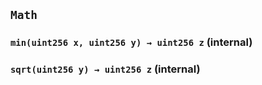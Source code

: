 ## `Math`






### `min(uint256 x, uint256 y) → uint256 z` (internal)





### `sqrt(uint256 y) → uint256 z` (internal)






